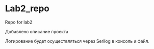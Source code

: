 # Lab2_repo
Repo for lab2

Добавлено описание проекта

Логирование будет осуществляться через Serilog в консоль и файл.
